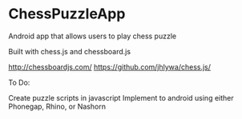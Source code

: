 # ChessPuzzleApp

Android app that allows users to play chess puzzle

Built with chess.js and chessboard.js

http://chessboardjs.com/
https://github.com/jhlywa/chess.js/

To Do:

Create puzzle scripts in javascript
Implement to android using either Phonegap, Rhino, or Nashorn
